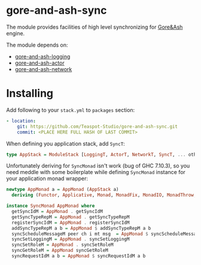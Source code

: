 gore-and-ash-sync
====================

The module provides facilities of high level synchronizing for [Gore&Ash](https://github.com/Teaspot-Studio/gore-and-ash) engine.

The module depends on:
- [gore-and-ash-logging](https://github.com/Teaspot-Studio/gore-and-ash-logging)
- [gore-and-ash-actor](https://github.com/Teaspot-Studio/gore-and-ash-actor)
- [gore-and-ash-network](https://github.com/Teaspot-Studio/gore-and-ash-network)

Installing
==========

Add following to your `stack.yml` to `packages` section:
```yaml
- location:
    git: https://github.com/Teaspot-Studio/gore-and-ash-sync.git
    commit: <PLACE HERE FULL HASH OF LAST COMMIT> 
```

When defining you application stack, add `SyncT`:
``` haskell
type AppStack = ModuleStack [LoggingT, ActorT, NetworkT, SyncT, ... other modules ... ] IO
```

Unfortunately deriving for `SyncMonad` isn't work (bug of GHC 7.10.3), so you need meddle with some boilerplate while defining `SyncMonad` instance for your application monad wrapper:
``` haskell
newtype AppMonad a = AppMonad (AppStack a)
  deriving (Functor, Applicative, Monad, MonadFix, MonadIO, MonadThrow, MonadCatch LoggingMonad, NetworkMonad)

instance SyncMonad AppMonad where 
  getSyncIdM = AppMonad . getSyncIdM
  getSyncTypeRepM = AppMonad . getSyncTypeRepM
  registerSyncIdM = AppMonad . registerSyncIdM
  addSyncTypeRepM a b = AppMonad $ addSyncTypeRepM a b
  syncScheduleMessageM peer ch i mt msg  = AppMonad $ syncScheduleMessageM peer ch i mt msg
  syncSetLoggingM = AppMonad . syncSetLoggingM
  syncSetRoleM = AppMonad . syncSetRoleM
  syncGetRoleM = AppMonad syncGetRoleM
  syncRequestIdM a b = AppMonad $ syncRequestIdM a b 
```